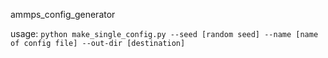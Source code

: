 ammps_config_generator

usage:
``python make_single_config.py --seed [random seed] --name [name of config file] --out-dir [destination]``
